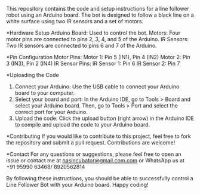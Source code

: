 This repository contains the code and setup instructions for a line follower robot using an Arduino board. The bot is designed to follow a black line on a white surface using two IR sensors and a set of motors.

*Hardware Setup
  Arduino Board: Used to control the bot.
  Motors: Four motor pins are connected to pins 2, 3, 4, and 5 of the Arduino.
  IR Sensors: Two IR sensors are connected to pins 6 and 7 of the Arduino.

*Pin Configuration
  Motor Pins:
  Motor 1: Pin 5 (IN1), Pin 4 (IN2)
  Motor 2: Pin 3 (IN3), Pin 2 (IN4)
  IR Sensor Pins:
  IR Sensor 1: Pin 6
  IR Sensor 2: Pin 7

*Uploading the Code
  1. Connect your Arduino: Use the USB cable to connect your Arduino board to your computer.
  2. Select your board and port: In the Arduino IDE, go to Tools > Board and select your Arduino board. Then, go to Tools > Port and select the correct port for your Arduino.
  3. Upload the code: Click the upload button (right arrow) in the Arduino IDE to compile and upload the code to your Arduino board.

*Contributing
  If you would like to contribute to this project, feel free to fork the repository and submit a pull request. Contributions are welcome!

*Contact
  For any questions or suggestions, please feel free to open an issue or contact me at nasincubator@gmail.com.com or WhatsApp us at +91 95990 63468/ 8920562814

By following these instructions, you should be able to successfully control a Line Follower Bot with your Arduino board. Happy coding!
